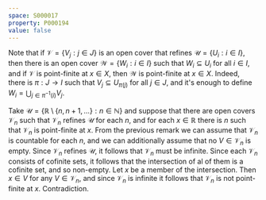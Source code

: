 ```yaml
---
space: S000017
property: P000194
value: false
---
```


Note that if $\mathcal{V} = \{V_j : j\in J\}$ is an open cover that refines $\mathcal{U}= \{U_i : i\in I\}$, then there is an open cover $\mathcal{W} = \{W_i : i\in I\}$ such that $W_i\subseteq U_i$ for all $i\in I$, and if $\mathcal{V}$ is point-finite at $x\in X$, then $\mathcal{W}$ is point-finite at $x\in X$. Indeed, there is $\pi:J\to I$ such that $V_j\subseteq U_{\pi(j)}$ for all $j\in J$, and it's enough to define $W_i = \bigcup_{j\in \pi^{-1}(i)} V_j$.

Take $\mathcal{U} = \{\mathbb{R}\setminus\{n, n+1, ...\}:n\in\mathbb{N}\}$ and suppose that there are open covers $\mathcal{V}_n$ such that $\mathcal{V}_n$ refines $\mathcal{U}$ for each $n$, and for each $x\in \mathbb{R}$ there is $n$ such that $\mathcal{V}_n$ is point-finite at $x$. From the previous remark we can assume that $\mathcal{V}_n$ is countable for each $n$, and we can additionally assume that no $V\in\mathcal{V}_n$ is empty. Since $\mathcal{V}_n$ refines $\mathcal{U}$, it follows that $\mathcal{V}_n$ must be infinite. Since each $\mathcal{V}_n$ consists of cofinite sets, it follows that the intersection of al of them is a cofinite set, and so non-empty. Let $x$ be a member of the intersection. Then $x\in V$ for any $V\in\mathcal{V}_n$, and since $\mathcal{V}_n$ is infinite it follows that $\mathcal{V}_n$ is not point-finite at $x$. Contradiction.